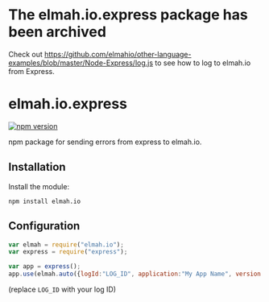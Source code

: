 # The elmah.io.express package has been archived

Check out https://github.com/elmahio/other-language-examples/blob/master/Node-Express/log.js to see how to log to elmah.io from Express.

# elmah.io.express

[![npm version](https://badge.fury.io/js/elmah.io.svg)](https://badge.fury.io/js/elmah.io)

npm package for sending errors from express to elmah.io.

## Installation

Install the module:

`npm install elmah.io`

## Configuration

```javascript
var elmah = require("elmah.io");
var express = require("express");

var app = express();
app.use(elmah.auto({logId:"LOG_ID", application:"My App Name", version: "42.0.0"}));
```

(replace `LOG_ID` with your log ID)
